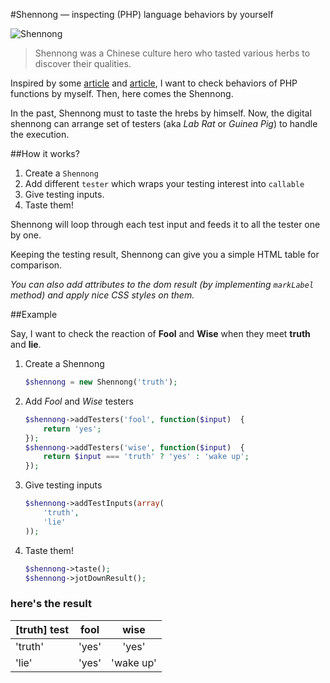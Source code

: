 #Shennong — inspecting (PHP) language behaviors by yourself

![Shennong](http://upload.wikimedia.org/wikipedia/commons/thumb/0/0e/Shinno_%28Shennong%29_derivative.jpg/330px-Shinno_%28Shennong%29_derivative.jpg)

> Shennong was a Chinese culture hero who tasted various herbs to discover their qualities.

Inspired by some [article](http://www.virendrachandak.com/techtalk/php-isset-vs-empty-vs-is_null/) and [article](http://whydoesitsuck.com/why-does-php-suck/), I want to check behaviors of PHP functions by myself. Then, here comes the Shennong.

In the past, Shennong must to taste the hrebs by himself. Now, the digital shennong can arrange set of testers (aka *Lab Rat* or *Guinea Pig*) to handle the execution.


##How it works?

1. Create a `Shennong`
2. Add different `tester` which wraps your testing interest into `callable`
3. Give testing inputs.
4. Taste them!

Shennong will loop through each test input and feeds it to all the tester one by one.

Keeping the testing result, Shennong can give you a simple HTML table for comparison.

*You can also add attributes to the dom result (by implementing `markLabel` method) and apply nice CSS styles on them.*

##Example

Say, I want to check the reaction of **Fool** and **Wise** when they meet **truth** and **lie**.

1. Create a Shennong

	```php
	$shennong = new Shennong('truth');
	```
	
2. Add *Fool* and *Wise* testers

	
	```php	
	$shennong->addTesters('fool', function($input)  {
   		return 'yes';
	});
	$shennong->addTesters('wise', function($input)  {
		return $input === 'truth' ? 'yes' : 'wake up';
	});
	```	

3. Give testing inputs

	```php	
	$shennong->addTestInputs(array(
   		'truth',
	    'lie'
	));
	```	
	
4. Taste them!

	```php
	$shennong->taste();
	$shennong->jotDownResult();
	```	
	
### here's the result

| [truth] test  | fool          | wise      |
| ------------- |:-------------:|:---------:|
| 'truth'       | 'yes'         | 'yes'     |
| 'lie'         | 'yes'         | 'wake up' |
